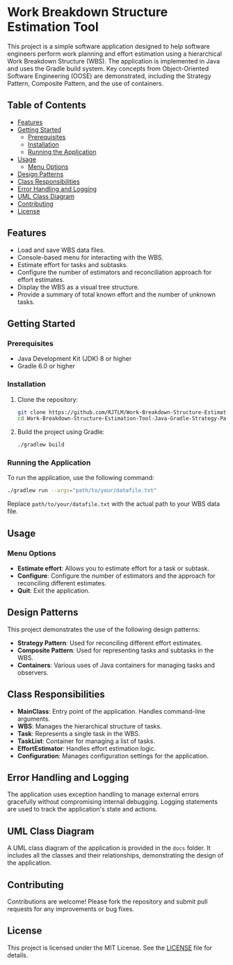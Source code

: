 # Work Breakdown Structure Estimation Tool

This project is a simple software application designed to help software engineers perform work planning and effort estimation using a hierarchical Work Breakdown Structure (WBS). The application is implemented in Java and uses the Gradle build system. Key concepts from Object-Oriented Software Engineering (OOSE) are demonstrated, including the Strategy Pattern, Composite Pattern, and the use of containers.

## Table of Contents
- [Features](#features)
- [Getting Started](#getting-started)
  - [Prerequisites](#prerequisites)
  - [Installation](#installation)
  - [Running the Application](#running-the-application)
- [Usage](#usage)
  - [Menu Options](#menu-options)
- [Design Patterns](#design-patterns)
- [Class Responsibilities](#class-responsibilities)
- [Error Handling and Logging](#error-handling-and-logging)
- [UML Class Diagram](#uml-class-diagram)
- [Contributing](#contributing)
- [License](#license)

## Features
- Load and save WBS data files.
- Console-based menu for interacting with the WBS.
- Estimate effort for tasks and subtasks.
- Configure the number of estimators and reconciliation approach for effort estimates.
- Display the WBS as a visual tree structure.
- Provide a summary of total known effort and the number of unknown tasks.

## Getting Started

### Prerequisites
- Java Development Kit (JDK) 8 or higher
- Gradle 6.0 or higher

### Installation
1. Clone the repository:
   ```sh
   git clone https://github.com/RJTLM/Work-Breakdown-Structure-Estimation-Tool-Java-Gradle-Strategy-Pattern-Composite-Pattern-Containers.git
   cd Work-Breakdown-Structure-Estimation-Tool-Java-Gradle-Strategy-Pattern-Composite-Pattern-Containers
   ```

2. Build the project using Gradle:
   ```sh
   ./gradlew build
   ```

### Running the Application
To run the application, use the following command:
```sh
./gradlew run --args="path/to/your/datafile.txt"
```
Replace `path/to/your/datafile.txt` with the actual path to your WBS data file.

## Usage

### Menu Options
- **Estimate effort**: Allows you to estimate effort for a task or subtask.
- **Configure**: Configure the number of estimators and the approach for reconciling different estimates.
- **Quit**: Exit the application.

## Design Patterns
This project demonstrates the use of the following design patterns:
- **Strategy Pattern**: Used for reconciling different effort estimates.
- **Composite Pattern**: Used for representing tasks and subtasks in the WBS.
- **Containers**: Various uses of Java containers for managing tasks and observers.

## Class Responsibilities
- **MainClass**: Entry point of the application. Handles command-line arguments.
- **WBS**: Manages the hierarchical structure of tasks.
- **Task**: Represents a single task in the WBS.
- **TaskList**: Container for managing a list of tasks.
- **EffortEstimator**: Handles effort estimation logic.
- **Configuration**: Manages configuration settings for the application.

## Error Handling and Logging
The application uses exception handling to manage external errors gracefully without compromising internal debugging. Logging statements are used to track the application's state and actions.

## UML Class Diagram
A UML class diagram of the application is provided in the `docs` folder. It includes all the classes and their relationships, demonstrating the design of the application.

## Contributing
Contributions are welcome! Please fork the repository and submit pull requests for any improvements or bug fixes.

## License
This project is licensed under the MIT License. See the [LICENSE](LICENSE) file for details.

